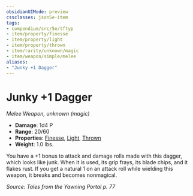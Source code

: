 ```yaml
---
obsidianUIMode: preview
cssclasses: json5e-item
tags:
- compendium/src/5e/tftyp
- item/property/finesse
- item/property/light
- item/property/thrown
- item/rarity/unknown/magic
- item/weapon/simple/melee
aliases: 
- "Junky +1 Dagger"
---
```

# Junky +1 Dagger
*Melee Weapon, unknown (magic)*  

- **Damage**: 1d4 P
- **Range**: 20/60
- **Properties**: [Finesse](/compendium/rules/item-properties.md#Finesse), [Light](/compendium/rules/item-properties.md#Light), [Thrown](/compendium/rules/item-properties.md#Thrown)
- **Weight**: 1.0 lbs.

You have a +1 bonus to attack and damage rolls made with this dagger, which looks like junk. When it is used, its grip frays, its blade chips, and it flakes rust. If you get a natural 1 on an attack roll while wielding this weapon, it breaks and becomes nonmagical.

*Source: Tales from the Yawning Portal p. 77*